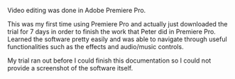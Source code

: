 Video editing was done in Adobe Premiere Pro.

This was my first time using Premiere Pro and actually just downloaded the trial for 7 days in order to finish the work that Peter did in Premiere Pro. Learned the software pretty easily and was able to navigate through useful functionalities such as the effects and audio/music controls.

My trial ran out before I could finish this documentation so I could not provide a screenshot of the software itself.
